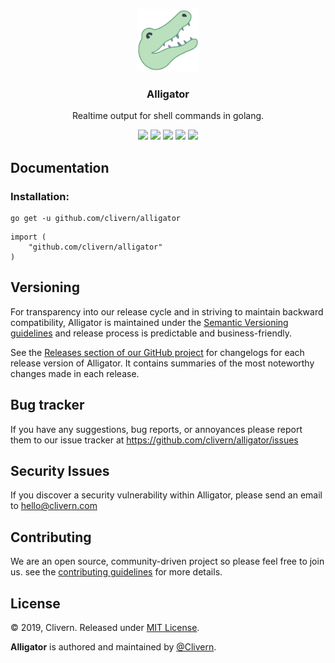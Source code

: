 <p align="center">
    <img alt="Alligator Logo" src="https://raw.githubusercontent.com/Clivern/Alligator/master/assets/img/logo.png" height="100" />
    <h3 align="center">Alligator</h3>
    <p align="center">Realtime output for shell commands in golang.</p>
    <p align="center">
        <a href="https://godoc.org/github.com/clivern/alligator"><img src="https://godoc.org/github.com/clivern/alligator?status.svg"></a>
        <a href="https://travis-ci.org/Clivern/Alligator"><img src="https://travis-ci.org/Clivern/Alligator.svg?branch=master"></a>
        <a href="https://github.com/Clivern/Alligator/releases"><img src="https://img.shields.io/badge/Version-1.0.0-red.svg"></a>
        <a href="https://goreportcard.com/report/github.com/Clivern/Alligator"><img src="https://goreportcard.com/badge/github.com/Clivern/Alligator?v=1.0.0"></a>
        <a href="https://github.com/Clivern/Alligator/blob/master/LICENSE"><img src="https://img.shields.io/badge/LICENSE-MIT-orange.svg"></a>
    </p>
</p>


## Documentation

### Installation:

```golang
go get -u github.com/clivern/alligator
```
```golang
import (
    "github.com/clivern/alligator"
)
```


## Versioning

For transparency into our release cycle and in striving to maintain backward compatibility, Alligator is maintained under the [Semantic Versioning guidelines](https://semver.org/) and release process is predictable and business-friendly.

See the [Releases section of our GitHub project](https://github.com/clivern/alligator/releases) for changelogs for each release version of Alligator. It contains summaries of the most noteworthy changes made in each release.


## Bug tracker

If you have any suggestions, bug reports, or annoyances please report them to our issue tracker at https://github.com/clivern/alligator/issues


## Security Issues

If you discover a security vulnerability within Alligator, please send an email to [hello@clivern.com](mailto:hello@clivern.com)


## Contributing

We are an open source, community-driven project so please feel free to join us. see the [contributing guidelines](CONTRIBUTING.md) for more details.


## License

© 2019, Clivern. Released under [MIT License](https://opensource.org/licenses/mit-license.php).

**Alligator** is authored and maintained by [@Clivern](http://github.com/clivern).
